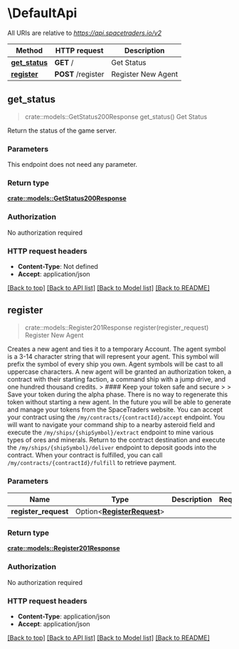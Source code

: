 # \DefaultApi

All URIs are relative to *https://api.spacetraders.io/v2*

Method | HTTP request | Description
------------- | ------------- | -------------
[**get_status**](DefaultApi.md#get_status) | **GET** / | Get Status
[**register**](DefaultApi.md#register) | **POST** /register | Register New Agent



## get_status

> crate::models::GetStatus200Response get_status()
Get Status

Return the status of the game server.

### Parameters

This endpoint does not need any parameter.

### Return type

[**crate::models::GetStatus200Response**](get_status_200_response.md)

### Authorization

No authorization required

### HTTP request headers

- **Content-Type**: Not defined
- **Accept**: application/json

[[Back to top]](#) [[Back to API list]](../README.md#documentation-for-api-endpoints) [[Back to Model list]](../README.md#documentation-for-models) [[Back to README]](../README.md)


## register

> crate::models::Register201Response register(register_request)
Register New Agent

Creates a new agent and ties it to a temporary Account.  The agent symbol is a 3-14 character string that will represent your agent. This symbol will prefix the symbol of every ship you own. Agent symbols will be cast to all uppercase characters.  A new agent will be granted an authorization token, a contract with their starting faction, a command ship with a jump drive, and one hundred thousand credits.  > #### Keep your token safe and secure > > Save your token during the alpha phase. There is no way to regenerate this token without starting a new agent. In the future you will be able to generate and manage your tokens from the SpaceTraders website.  You can accept your contract using the `/my/contracts/{contractId}/accept` endpoint. You will want to navigate your command ship to a nearby asteroid field and execute the `/my/ships/{shipSymbol}/extract` endpoint to mine various types of ores and minerals.  Return to the contract destination and execute the `/my/ships/{shipSymbol}/deliver` endpoint to deposit goods into the contract.  When your contract is fulfilled, you can call `/my/contracts/{contractId}/fulfill` to retrieve payment.

### Parameters


Name | Type | Description  | Required | Notes
------------- | ------------- | ------------- | ------------- | -------------
**register_request** | Option<[**RegisterRequest**](RegisterRequest.md)> |  |  |

### Return type

[**crate::models::Register201Response**](register_201_response.md)

### Authorization

No authorization required

### HTTP request headers

- **Content-Type**: application/json
- **Accept**: application/json

[[Back to top]](#) [[Back to API list]](../README.md#documentation-for-api-endpoints) [[Back to Model list]](../README.md#documentation-for-models) [[Back to README]](../README.md)

